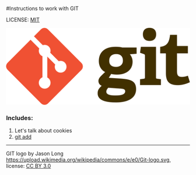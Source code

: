 #Instructions to work with GIT

LICENSE: [MIT](./license.md)

![|](./assets/git-logo.png)

### Includes:
1. Let's talk about cookies
2. [git add](./add.md)

---

GIT logo by Jason Long https://upload.wikimedia.org/wikipedia/commons/e/e0/Git-logo.svg, license: [CC BY 3.0](https://creativecommons.org/licenses/by/3.0/)

